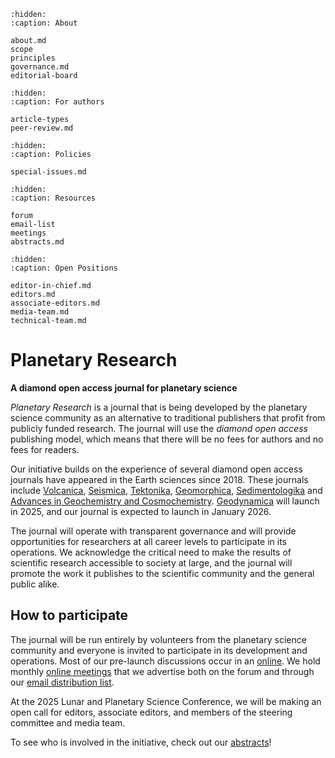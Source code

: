 ```{toctree}
:hidden:
:caption: About

about.md
scope
principles
governance.md
editorial-board
```

```{toctree}
:hidden:
:caption: For authors

article-types
peer-review.md
```

```{toctree}
:hidden:
:caption: Policies

special-issues.md
```

```{toctree}
:hidden:
:caption: Resources

forum
email-list
meetings
abstracts.md
```

```{toctree}
:hidden:
:caption: Open Positions

editor-in-chief.md
editors.md
associate-editors.md
media-team.md
technical-team.md
```

# Planetary Research

**A diamond open access journal for planetary science**

*Planetary Research* is a journal that is being developed by the planetary science community as an alternative to traditional publishers that profit from publicly funded research. The journal will use the *diamond open access* publishing model, which means that there will be no fees for authors and no fees for readers.

Our initiative builds on the experience of several diamond open access journals have appeared in the Earth sciences since 2018. These journals include [Volcanica](http://www.jvolcanica.org/ojs/index.php/volcanica), [Seismica](https://seismica.library.mcgill.ca/), [Tektonika](https://tektonika.online/index.php/home), [Geomorphica](https://journals.psu.edu/geomorphica/), [Sedimentologika](https://oap.unige.ch/journals/sdk/index) and [Advances in Geochemistry and Cosmochemistry](https://journals.uu.se/AGC/index). [Geodynamica](https://www.geodynamica.org/) will launch in 2025, and our journal is expected to launch in January 2026.

The journal will operate with transparent governance and will provide opportunities for researchers at all career levels to participate in its operations. We acknowledge the critical need to make the results of scientific research accessible to society at large, and the journal will promote the work it publishes to the scientific community and the general public alike.

## How to participate

The journal will be run entirely by volunteers from the planetary science community and everyone is invited to participate in its development and operations. Most of our pre-launch discussions occur in an [online](#forum). We hold monthly [online meetings](#meetings) that we advertise both on the forum and through our [email distribution list](#email-list).

At the 2025 Lunar and Planetary Science Conference, we will be making an open call for editors, associate editors, and members of the steering committee and media team.

To see who is involved in the initiative, check out our [abstracts](#abstracts)!
